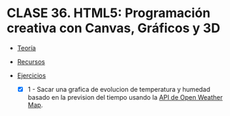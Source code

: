 # CLASE 36. HTML5: Programación creativa con Canvas, Gráficos y 3D

-   [Teoría](https://github.com/beatrizsmerino/Master-en-Programacion-FullStack-con-JavaScript-y-Node.js_ed4/blob/master/teoria/clase36.md)

-   [Recursos](https://github.com/beatrizsmerino/Master-en-Programacion-FullStack-con-JavaScript-y-Node.js_ed4/blob/master/recursos/clase36.md)

-   [Ejercicios](https://github.com/beatrizsmerino/Master-en-Programacion-FullStack-con-JavaScript-y-Node.js_ed4/blob/master/teoria/clase36.md#ejercicios)
    -   [x] 1 - Sacar una grafica de evolucion de temperatura y humedad basado en la prevision del tiempo usando la [API de Open Weather Map](http://api.openweathermap.org/data/2.5/).
